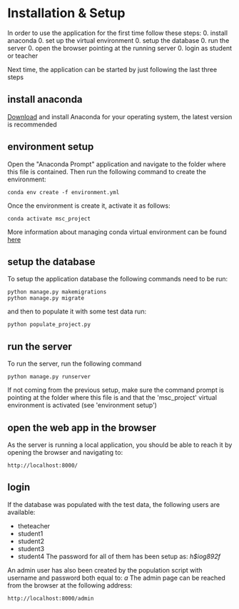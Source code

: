 # Installation & Setup

In order to use the application for the first time follow these steps:
0. install anaconda
0. set up the virtual environment
0. setup the database
0. run the server
0. open the browser pointing at the running server
0. login as student or teacher

Next time, the application can be started by just following the last three steps

## install anaconda
[Download](https://www.anaconda.com/distribution/#download-section) and install Anaconda for your operating system, 
the latest version is recommended

## environment setup
Open the "Anaconda Prompt" application and navigate to the folder where this file is contained.
Then run the following command to create the environment:
```
conda env create -f environment.yml
```
Once the environment is create it, activate it as follows:
```
conda activate msc_project 
```
More information about managing conda virtual environment can be found [here](https://docs.conda.io/projects/conda/en/latest/user-guide/tasks/manage-environments.html#creating-an-environment-from-an-environment-yml-file)

## setup the database
To setup the application database the following commands need to be run:
```
python manage.py makemigrations
python manage.py migrate
```
and then to populate it with some test data run:
```
python populate_project.py
```

## run the server
To run the server, run the following command
```
python manage.py runserver
```
If not coming from the previous setup, make sure the command prompt is pointing at the folder where this file is and 
that the 'msc_project' virtual environment is activated (see 'environment setup')

## open the web app in the browser
As the server is running a local application, you should be able to reach it by opening the browser and navigating to:
```
http://localhost:8000/
```

## login
If the database was populated with the test data, the following users are available:
- theteacher
- student1
- student2
- student3
- student4
The password for all of them has been setup as: *h$iog892f*

An admin user has also been created by the population script with username and password both equal to: *a*
The admin page can be reached from the browser at the following address:
```
http://localhost:8000/admin
```

